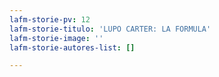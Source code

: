 ```yaml
---
lafm-storie-pv: 12
lafm-storie-titulo: 'LUPO CARTER: LA FORMULA'
lafm-storie-image: ''
lafm-storie-autores-list: []

---
```

